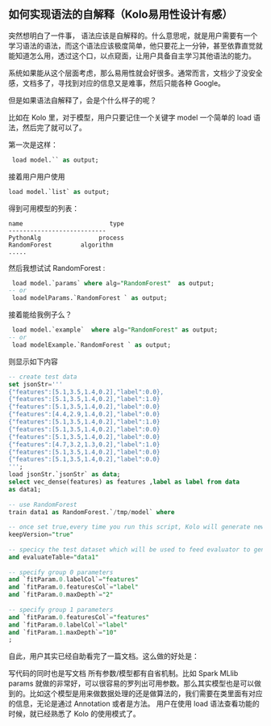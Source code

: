 ## 如何实现语法的自解释（Kolo易用性设计有感）
突然想明白了一件事， 语法应该是自解释的。什么意思呢，就是用户需要有一个学习语法的语法，而这个语法应该极度简单，他只要花上一分钟，甚至依靠直觉就能知道怎么用，透过这个口，以点窥面，让用户具备自主学习其他语法的能力。

系统如果能从这个层面考虑，那么易用性就会好很多。通常而言，文档少了没安全感，文档多了，寻找到对应的信息又是难事，然后只能各种 Google。

但是如果语法自解释了，会是个什么样子的呢？

比如在 Kolo 里，对于模型，用户只要记住一个关键字 model
一个简单的 load 语法，然后完了就可以了。

第一次是这样：

```sql
 load model.`` as output;
 ```

接着用户用户使用

```sql
load model.`list` as output;
```

得到可用模型的列表：

```
name                        type
---------------------------
PythonAlg                process
RandomForest        algorithm
.....
```

然后我想试试 RandomForest :

```sql
 load model.`params` where alg="RandomForest"  as output;
-- or
 load modelParams.`RandomForest ` as output;
```

接着能给我例子么？

```sql
 load model.`example`  where alg="RandomForest" as output;
-- or
 load modelExample.`RandomForest ` as output;
```
则显示如下内容

```sql
-- create test data
set jsonStr='''
{"features":[5.1,3.5,1.4,0.2],"label":0.0},
{"features":[5.1,3.5,1.4,0.2],"label":1.0}
{"features":[5.1,3.5,1.4,0.2],"label":0.0}
{"features":[4.4,2.9,1.4,0.2],"label":0.0}
{"features":[5.1,3.5,1.4,0.2],"label":1.0}
{"features":[5.1,3.5,1.4,0.2],"label":0.0}
{"features":[5.1,3.5,1.4,0.2],"label":0.0}
{"features":[4.7,3.2,1.3,0.2],"label":1.0}
{"features":[5.1,3.5,1.4,0.2],"label":0.0}
{"features":[5.1,3.5,1.4,0.2],"label":0.0}
''';
load jsonStr.`jsonStr` as data;
select vec_dense(features) as features ,label as label from data
as data1;
 
-- use RandomForest
train data1 as RandomForest.`/tmp/model` where
 
-- once set true,every time you run this script, Kolo will generate new directory for you model
keepVersion="true" 
 
-- specicy the test dataset which will be used to feed evaluator to generate some metrics e.g. F1, Accurate
and evaluateTable="data1"
 
-- specify group 0 parameters
and `fitParam.0.labelCol`="features"
and `fitParam.0.featuresCol`="label"
and `fitParam.0.maxDepth`="2"
 
-- specify group 1 parameters
and `fitParam.0.featuresCol`="features"
and `fitParam.0.labelCol`="label"
and `fitParam.1.maxDepth`="10"
;
```
 
自此，用户其实已经自助看完了一篇文档。这么做的好处是：

写代码的同时也是写文档
所有参数/模型都有自省机制。比如 Spark MLlib params 就做的非常好，可以很容易的罗列出可用参数。那么其实模型也是可以做到的。比如这个模型是用来做数据处理的还是做算法的，我们需要在类里面有对应的信息，无论是通过 Annotation 或者是方法。
用户在使用 load 语法查看功能的时候，就已经熟悉了 Kolo 的使用模式了。

